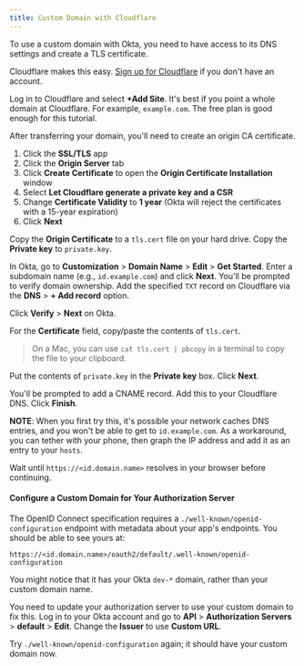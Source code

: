 ```yaml
---
title: Custom Domain with Cloudflare
---
```

To use a custom domain with Okta, you need to have access to its DNS settings and create a TLS certificate.

Cloudflare makes this easy. [Sign up for Cloudflare](https://dash.cloudflare.com/sign-up) if you don't have an account.

Log in to Cloudflare and select **+Add Site**. It's best if you point a whole domain at Cloudflare. For example, `example.com`. The free plan is good enough for this tutorial.

After transferring your domain, you'll need to create an origin CA certificate.

1. Click the **SSL/TLS** app
2. Click the **Origin Server** tab
3. Click **Create Certificate** to open the **Origin Certificate Installation** window
4. Select **Let Cloudflare generate a private key and a CSR**
5. Change **Certificate Validity** to **1 year** (Okta will reject the certificates with a 15-year expiration)
6. Click **Next**

Copy the **Origin Certificate** to a `tls.cert` file on your hard drive. Copy the **Private key** to `private.key`.

In Okta, go to **Customization** > **Domain Name** > **Edit** > **Get Started**. Enter a subdomain name (e.g., `id.example.com`) and click **Next**. You'll be prompted to verify domain ownership. Add the specified `TXT` record on Cloudflare via the **DNS** > **+ Add record** option.

Click **Verify** > **Next** on Okta.

For the **Certificate** field, copy/paste the contents of `tls.cert`.

> On a Mac, you can use `cat tls.cert | pbcopy` in a terminal to copy the file to your clipboard.

Put the contents of `private.key` in the **Private key** box. Click **Next**.

You'll be prompted to add a CNAME record. Add this to your Cloudflare DNS. Click **Finish**.

**NOTE**: When you first try this, it's possible your network caches DNS entries, and you won't be able to get to `id.example.com`. As a workaround, you can tether with your phone, then graph the IP address and add it as an entry to your `hosts`.

Wait until `https://<id.domain.name>` resolves in your browser before continuing.

#### Configure a Custom Domain for Your Authorization Server

The OpenID Connect specification requires a `./well-known/openid-configuration` endpoint with metadata about your app's endpoints. You should be able to see yours at:

```
https://<id.domain.name>/oauth2/default/.well-known/openid-configuration
```

You might notice that it has your Okta `dev-*` domain, rather than your custom domain name.

You need to update your authorization server to use your custom domain to fix this. Log in to your Okta account and go to **API** > **Authorization Servers** > **default** > **Edit**. Change the **Issuer** to use **Custom URL**.

Try `./well-known/openid-configuration` again; it should have your custom domain now.

